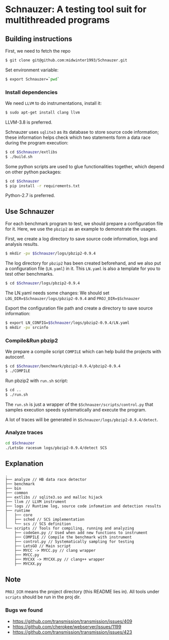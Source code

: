 Schnauzer: A testing tool suit for multithreaded programs
=========================================================

Building instructions
------------------

First, we need to fetch the repo
```bash
$ git clone git@github.com:midwinter1993/Schnauzer.git
```

Set environment variable:
```bash
$ export Schnauzer=`pwd`
```

### Install dependencies

We need `LLVM` to do instrumentations, install it:
```bash
$ sudo apt-get install clang llvm
```
LLVM-3.8 is preferred.

Schnauzer uses `sqlite3` as its database to store source code information;
these information helps check which two statements form a data race during the program execution:
```bash
$ cd $Schnauzer/extlibs
$ ./build.sh
```

Some python scripts are used to glue functionalities together, which depend on other python packages:
```bash
$ cd $Schnauzer
$ pip install -r requirements.txt
```
Python-2.7 is preferred.

Use Schnauzer
-------------

For each benchmark program to test, we should prepare a configuration file for it.
Here, we use the `pbzip2` as an example to demonstrate the usages.

First, we create a log directory to save source code information, logs and analysis results.
```bash
$ mkdir -pv $Schnauzer/logs/pbzip2-0.9.4
```

The log directory for `pbzip2` has been created beforehand, and we also put a configuration file (`LN.yaml`) in it.
This `LN.yaml` is also a template for you to test other benchmarks.
```bash
$ cd $Schnauzer/logs/pbzip2-0.9.4
```

The LN.yaml needs some changes:
We should set `LOG_DIR=$Schnauzer/logs/pbzip2-0.9.4` and `PROJ_DIR=$Schnauzer`

Export the configuration file path and create a directory to save source information:
```bash
$ export LN_CONFIG=$Schnauzer/logs/pbzip2-0.9.4/LN.yaml
$ mkdir -pv srcinfo
```

### Compile&Run pbzip2

We prepare a compile script `COMPILE` which can help build the projects with autoconf.
```bash
$ cd $Schnauzer/benchmark/pbzip2-0.9.4/pbzip2-0.9.4
$ ./COMPILE
```

Run pbzip2 with `run.sh` script:
```bash
$ cd ..
$ ./run.sh
```

The `run.sh` is just a wrapper of the `$Schnauzer/scripts/control.py` that samples
execution speeds systematically and execute the program.

A lot of traces will be generated in `$Schnauzer/logs/pbzip2-0.9.4/detect`.

### Analyze traces

```bash
cd $Schnauzer
./LetsGo racesum logs/pbzip2-0.9.4/detect SCS
```

Explanation
-----------
```
.
├── analyze // HB data race detector
├── benchmark
├── bin
├── common
├── extlibs // sqlite3.so and malloc hijack
├── llvm // LLVM instrument
├── logs // Runtime log, source code infomation and detection results
├── runtime
│   ├── core
│   ├── sched // SCS implementation
│   └── scs // SCS definition
└── scripts // Tools for compiling, running and analyzing
    ├── codeGen.py // Used when add new functions to instrument
    ├── COMPILE // Compile the benchmark with instrument
    ├── control.py // Systematically sampling for testing
    ├── LetsGO // Main script
    ├── MYCC -> MYCC.py // clang wrapper
    ├── MYCC.py
    ├── MYCXX -> MYCXX.py // clang++ wrapper
    ├── MYCXX.py
```

Note
----
`PROJ_DIR` means the project directory (this README lies in).
All tools under `scripts` should be run in the proj dir.

### Bugs we found
* https://github.com/transmission/transmission/issues/409
* https://github.com/cherokee/webserver/issues/1199
* https://github.com/transmission/transmission/issues/423
